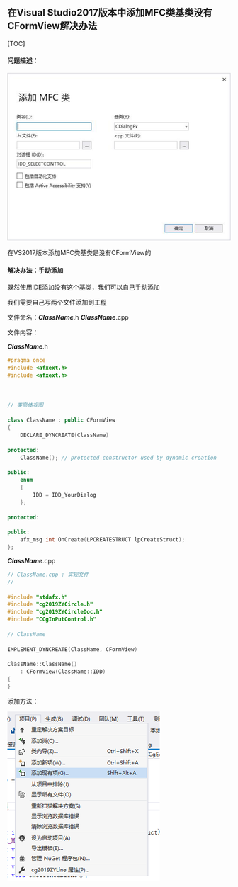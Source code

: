 ## 在Visual Studio2017版本中添加MFC类基类没有CFormView解决办法

[TOC]



#### 问题描述：

![](https://raw.githubusercontent.com/Zhangyueee/Storage/master/VS2017添加类1.jpg)

在VS2017版本添加MFC类基类是没有CFormView的

#### 解决办法：手动添加

既然使用IDE添加没有这个基类，我们可以自己手动添加

我们需要自己写两个文件添加到工程

文件命名：***ClassName***.h       ***ClassName***.cpp

文件内容：

***ClassName***.h 

```c++
#pragma once
#include <afxext.h>
#include <afxext.h>



// 类窗体视图

class ClassName : public CFormView
{
	DECLARE_DYNCREATE(ClassName)

protected:
	ClassName(); // protected constructor used by dynamic creation

public:
	enum
	{
		IDD = IDD_YourDialog
	};

protected:

public:
	afx_msg int OnCreate(LPCREATESTRUCT lpCreateStruct);
};
```

 ***ClassName***.cpp

```c++
// ClassName.cpp : 实现文件
//

#include "stdafx.h"
#include "cg2019ZYCircle.h"
#include "cg2019ZYCircleDoc.h"
#include "CCgInPutControl.h"

// ClassName

IMPLEMENT_DYNCREATE(ClassName, CFormView)

ClassName::ClassName()
	: CFormView(ClassName::IDD)
{
}
```

添加方法：

![](https://raw.githubusercontent.com/Zhangyueee/Storage/master/VS2017添加类2.png)

